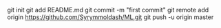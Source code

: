 git init
git add README.md
git commit -m "first commit"
git remote add origin https://github.com/Syrymmoldash/ML.git
git push -u origin master

